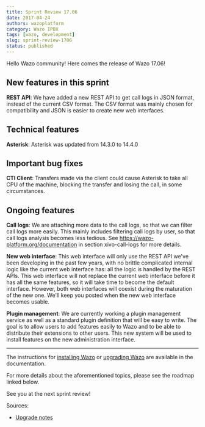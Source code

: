 ```yaml
---
title: Sprint Review 17.06
date: 2017-04-24
authors: wazoplatform
category: Wazo IPBX
tags: [wazo, development]
slug: sprint-review-1706
status: published
---
```


Hello Wazo community! Here comes the release of Wazo 17.06!

## New features in this sprint

**REST API**: We have added a new REST API to get call logs in JSON format, instead of the current CSV format. The CSV format was mainly chosen for compatibility and JSON is easier to create new web interfaces.

## Technical features

**Asterisk**: Asterisk was updated from 14.3.0 to 14.4.0

## Important bug fixes

**CTI Client**: Transfers made via the client could cause Asterisk to take all CPU of the machine, blocking the transfer and losing the call, in some circumstances.

## Ongoing features

**Call logs**: We are attaching more data to the call logs, so that we can filter call logs more easily. This mainly includes filtering call logs by user, so that call logs analysis becomes less tedious. See https://wazo-platform.org/documentation in section xivo-call-logs for more details.

**New web interface**: This web interface will only use the REST API we've been developing in the past few years, with no brittle complicated internal logic like the current web interface has: all the logic is handled by the REST APIs. This web interface will not replace the current web interface before it has all the same features, so it will take time to become the default interface. However, both web interfaces will coexist during the maturation of the new one. We'll keep you posted when the new web interface becomes usable.

**Plugin management**: We are currently working a plugin management service as well as a standard plugin definition that will be easy to write. The goal is to allow users to add features easily to Wazo and to be able to distribute their extensions to other users. This new system will be used to install features on the new administration interface.

---

The instructions for [installing Wazo](/uc-doc/installation/install-system) or [upgrading Wazo](/uc-doc/upgrade/introduction) are available in the documentation.

For more details about the aforementioned topics, please see the roadmap linked below.

See you at the next sprint review!

<!-- truncate -->

Sources:

- [Upgrade notes](https://wazo.readthedocs.io/en/wazo-17.06/upgrade/upgrade.html#upgrade-notes)
